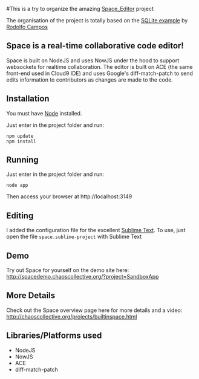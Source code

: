 #This is a try to organize the amazing [Space_Editor](https://github.com/chaoscollective/Space_Editor) project

The organisation of the project is totally based on the [SQLite example](https://github.com/camposer/express-examples/tree/master/sqlite) by [Rodolfo Campos](https://github.com/camposer)


## Space is a real-time collaborative code editor!

Space is built on NodeJS and uses NowJS under the hood to support websockets for realtime collaboration. The editor is built on ACE (the same front-end used in Cloud9 IDE) and uses Google's diff-match-patch to send edits information to contributors as changes are made to the code.

## Installation

You must have [Node](http://nodejs.org/) installed.

Just enter in the project folder and run:

    npm update
    npm install

## Running

Just enter in the project folder and run:

    node app

Then access your browser at http://localhost:3149


## Editing

I added the configuration file for the excellent [Sublime Text](http://www.sublimetext.com/).
To use, just open the file `space.sublime-project` with Sublime Text


## Demo

Try out Space for yourself on the demo site here:
http://spacedemo.chaoscollective.org/?project=SandboxApp

## More Details

Check out the Space overview page here for more details and a video:
http://chaoscollective.org/projects/builtinspace.html

## Libraries/Platforms used
 - NodeJS
 - NowJS
 - ACE
 - diff-match-patch

